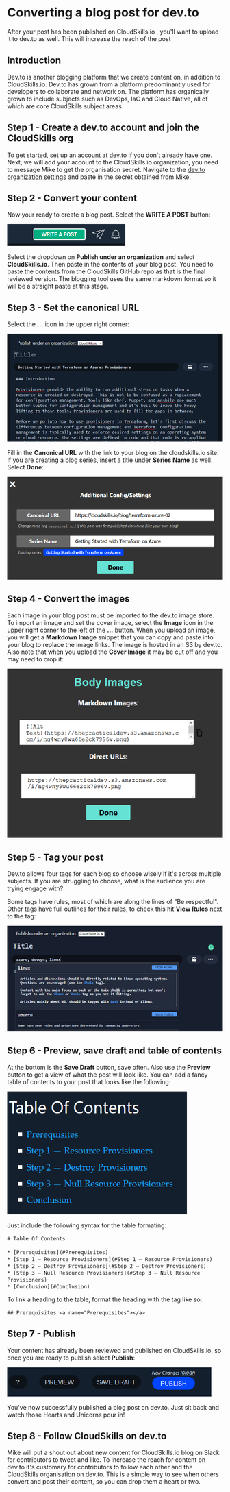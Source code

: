 
# Converting a blog post for dev.to

After your post has been published on CloudSkills.io , you'll want to upload it to dev.to as well. This will increase the reach of the post

## Introduction

Dev.to is another blogging platform that we create content on, in addition to CloudSkills.io. Dev.to has grown from a platform predominantly used for developers to collaborate and network on. The platform has organically grown to include subjects such as DevOps, IaC and Cloud Native, all of which are core CloudSkills subject areas.

## Step 1 - Create a dev.to account and join the CloudSkills org

To get started, set up an account at [dev.to](https://dev.to/) if you don't already have one.  Next, we will add your account to the CloudSkills.io organization, you need to message Mike to get the organisation secret. Navigate to the [dev.to organization settings](https://dev.to/settings/organization) and paste in the secret obtained from Mike.

## Step 2 - Convert your content

Now your ready to create a blog post. Select the **WRITE A POST** button:

![writeapost](/Images/writeapost.PNG)

Select the dropdown on **Publish under an organization** and select **CloudSkills.io**. Then paste in the contents of your blog post. You need to paste the contents from the CloudSkills GitHub repo as that is the final reviewed version. The blogging tool uses the same markdown format so it will be a straight paste at this stage.

## Step 3 - Set the canonical URL

Select the **...** icon in the upper right corner:

![organization](/Images/organization.PNG)

Fill in the **Canonical URL** with the link to your blog on the cloudskills.io site. If you are creating a blog series, insert a title under **Series Name** as well. Select **Done**:

![canonical](/Images/canonical.PNG)

## Step 4 - Convert the images

Each image in your blog post must be imported to the dev.to image store. To import an image and set the cover image, select the **Image** icon in the upper right corner to the left of the **...** button. When you upload an image, you will get a **Markdown Image** snippet that you can copy and paste into your blog to replace the image links. The image is hosted in an S3 by dev.to. Also note that when you upload the **Cover Image** it may be cut off and you may need to crop it:

![mdimage](/Images/mdimage.PNG)

## Step 5 - Tag your post

Dev.to allows four tags for each blog so choose wisely if it's across multiple subjects. If you are struggling to choose, what is the audience you are trying engage with?

Some tags have rules, most of which are along the lines of "Be respectful". Other tags have full outlines for their rules, to check this hit **View Rules** next to the tag:

![tagrules](/Images/devto-step5-tagging.png)



## Step 6 - Preview, save draft and table of contents

At the bottom is the **Save Draft** button, save often. Also use the **Preview** button to get a view of what the post will look like. You can add a fancy table of contents to your post that looks like the following:

![tableofcontents](/Images/tableofcontents.PNG)

Just include the following syntax for the table formating:
```
# Table Of Contents

* [Prerequisites](#Prerequisites)
* [Step 1 — Resource Provisioners](#Step 1 — Resource Provisioners)
* [Step 2 — Destroy Provisioners](#Step 2 — Destroy Provisioners)
* [Step 3 — Null Resource Provisioners](#Step 3 — Null Resource Provisioners)
* [Conclusion](#Conclusion)
```

To link a heading to the table, format the heading with the tag like so:
```
## Prerequisites <a name="Prerequisites"></a>
```

## Step 7 - Publish

Your content has already been reviewed and published on CloudSkills.io, so once you are ready to publish select **Publish**:

![toolbar](/Images/toolbar.PNG)

You've now successfully published a blog post on dev.to. Just sit back and watch those Hearts and Unicorns pour in!

## Step 8 - Follow CloudSkills on dev.to

Mike will put a shout out about new content for CloudSkills.io blog on Slack for contributors to tweet and like. To increase the reach for content on dev.to it's customary for contributors to follow each other and the CloudSkills organisation on dev.to. This is a simple way to see when others convert and post their content, so you can drop them a heart or two.
